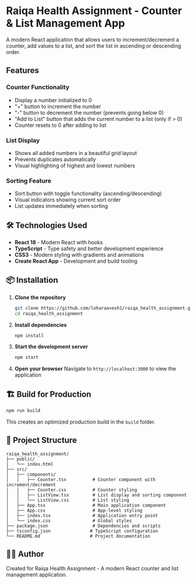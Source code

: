 # Raiqa Health Assignment - Counter & List Management App

A modern React application that allows users to increment/decrement a counter, add values to a list, and sort the list in ascending or descending order.

## Features

### Counter Functionality
- Display a number initialized to 0
- "+" button to increment the number
- "-" button to decrement the number (prevents going below 0)
- "Add to List" button that adds the current number to a list (only if > 0)
- Counter resets to 0 after adding to list

### List Display
- Shows all added numbers in a beautiful grid layout
- Prevents duplicates automatically
- Visual highlighting of highest and lowest numbers

### Sorting Feature
- Sort button with toggle functionality (ascending/descending)
- Visual indicators showing current sort order
- List updates immediately when sorting


## 🛠️ Technologies Used

- **React 18** - Modern React with hooks
- **TypeScript** - Type safety and better development experience
- **CSS3** - Modern styling with gradients and animations
- **Create React App** - Development and build tooling

## 📦 Installation

1. **Clone the repository**
   ```bash
   git clone https://github.com/loharaavesh1/raiqa_health_assignment.git
   cd raiqa_health_assignment
   ```

2. **Install dependencies**
   ```bash
   npm install
   ```

3. **Start the development server**
   ```bash
   npm start
   ```

4. **Open your browser**
   Navigate to `http://localhost:3000` to view the application

## 🏗️ Build for Production

```bash
npm run build
```

This creates an optimized production build in the `build` folder.

## 📁 Project Structure

```
raiqa_health_assignment/
├── public/
│   └── index.html
├── src/
│   ├── components/
│   │   ├── Counter.tsx          # Counter component with increment/decrement
│   │   ├── Counter.css          # Counter styling
│   │   ├── ListView.tsx         # List display and sorting component
│   │   └── ListView.css         # List styling
│   ├── App.tsx                  # Main application component
│   ├── App.css                  # App-level styling
│   ├── index.tsx                # Application entry point
│   └── index.css                # Global styles
├── package.json                 # Dependencies and scripts
├── tsconfig.json               # TypeScript configuration
└── README.md                   # Project documentation
```

## 👨‍💻 Author

Created for Raiqa Health Assignment - A modern React counter and list management application.

